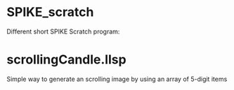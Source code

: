 # SPIKE_scratch

Different short SPIKE Scratch program:

scrollingCandle.llsp 
====================

Simple way to generate an scrolling image by using an array of 5-digit items

